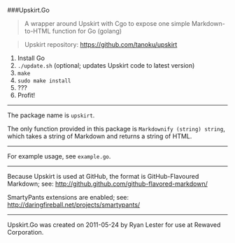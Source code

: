 ###Upskirt.Go

>A wrapper around Upskirt with Cgo to expose one simple Markdown-to-HTML function for Go (golang)

>Upskirt repository: https://github.com/tanoku/upskirt

1. Install Go
2. `./update.sh` (optional; updates Upskirt code to latest version)
3. `make`
4. `sudo make install`
5. ???
6. Profit!

---

The package name is `upskirt`.

The only function provided in this package is `Markdownify (string) string`, which takes a string of Markdown and returns a string of HTML.

---

For example usage, see `example.go`.

---

Because Upskirt is used at GitHub, the format is GitHub-Flavoured Markdown; see: http://github.github.com/github-flavored-markdown/

SmartyPants extensions are enabled; see: http://daringfireball.net/projects/smartypants/

---

Upskirt.Go was created on 2011-05-24 by Ryan Lester for use at Rewaved Corporation.
